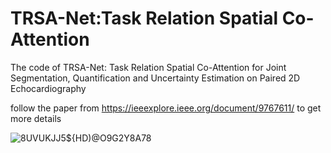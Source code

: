 # TRSA-Net:Task Relation Spatial Co-Attention  
The code of TRSA-Net: Task Relation Spatial Co-Attention
for Joint Segmentation, Quantification and
Uncertainty Estimation on Paired 2D
Echocardiography

follow the paper from https://ieeexplore.ieee.org/document/9767611/ to get more details


![8UVUKJJ5${HD)@O9G2Y8A78](https://user-images.githubusercontent.com/34017421/191922615-7b150717-0a4b-424d-82d5-54586312a1c0.png)
